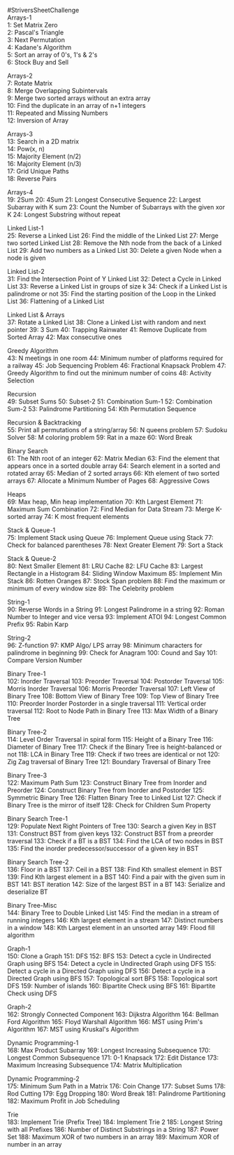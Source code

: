 #StriversSheetChallenge		
Arrays-1 <br>
1:	Set Matrix Zero <br>
2:	Pascal's Triangle <br>
3:	Next Permutation <br>
4:	Kadane's Algorithm <br>
5:	Sort an array of 0's, 1's & 2's <br>
6:	Stock Buy and Sell <br>

Arrays-2 <br>
7:	Rotate Matrix <br>
8:	Merge Overlapping Subintervals <br>
9:	Merge two sorted arrays without an extra array <br>
10:	Find the duplicate in an array of n+1 integers <br>
11:	Repeated and Missing Numbers <br>
12:	Inversion of Array <br>

Arrays-3 <br>
13:	Search in a 2D matrix <br>
14:	Pow(x, n) <br>
15:	Majority Element (n/2) <br>
16:	Majority Element (n/3) <br>
17:	Grid Unique Paths <br>
18:	Reverse Pairs <br>

Arrays-4		
19:	2Sum
20:	4Sum
21:	Longest Consecutive Sequence 
22:	Largest Subarray with K sum
23:	Count the Number of Subarrays with the given xor K
24:	Longest Substring without repeat

Linked List-1		
25:	Reverse a Linked List
26:	Find the middle of the Linked List
27:	Merge two sorted Linked List
28:	Remove the Nth node from the back of a Linked List
29:	Add two numbers as a Linked List
30:	Delete a given Node when a node is given

Linked List-2		
31:	Find the Intersection Point of Y Linked List
32:	Detect a Cycle in Linked List
33:	Reverse a Linked List in groups of size k
34:	Check if a Linked List is palindrome or not
35:	Find the starting position of the Loop in the Linked List
36:	Flattening of a Linked List

Linked List & Arrays		
37:	Rotate a Linked List
38:	Clone a Linked List with random and next pointer
39:	3 Sum
40:	Trapping Rainwater
41:	Remove Duplicate from Sorted Array
42:	Max consecutive ones

Greedy Algorithm		
43:	N meetings in one room
44:	Minimum number of platforms required for a railway
45:	Job Sequencing Problem
46:	Fractional Knapsack Problem
47:	Greedy Algorithm to find out the minimum number of coins
48:	Activity Selection

Recursion		
49:	Subset Sums
50:	Subset-2 
51:	Combination Sum-1
52:	Combination Sum-2
53:	Palindrome Partitioning 
54:	Kth Permutation Sequence

Recursion & Backtracking		
55:	Print all permutations of a string/array
56:	N queens problem
57:	Sudoku Solver
58:	M coloring problem
59:	Rat in a maze
60:	Word Break

Binary Search		
61:	The Nth root of an integer
62:	Matrix Median
63:	Find the element that appears once in a sorted double array
64:	Search element in a sorted and rotated array
65:	Median of 2 sorted arrays
66:	Kth element of two sorted arrays
67:	Allocate a Minimum Number of Pages
68:	Aggressive Cows

Heaps		
69:	Max heap, Min heap implementation
70:	Kth Largest Element
71:	Maximum Sum Combination
72:	Find Median for Data Stream
73:	Merge K-sorted array
74:	K most frequent elements

Stack & Queue-1		
75:	Implement Stack using Queue 
76:	Implement Queue using Stack
77:	Check for balanced parentheses 
78:	Next Greater Element
79:	Sort a Stack

Stack & Queue-2		
80:	Next Smaller Element
81:	LRU Cache
82:	LFU Cache
83:	Largest Rectangle in a Histogram
84:	Sliding Window Maximum
85:	Implement Min Stack
86:	Rotten Oranges
87:	Stock Span problem
88:	Find the maximum or minimum of every window size
89:	The Celebrity problem

String-1		
90:	Reverse Words in a String 
91:	Longest Palindrome in a string 
92:	Roman Number to Integer and vice versa
93:	Implement ATOI
94:	Longest Common Prefix
95:	Rabin Karp

String-2		
96:	Z-function
97:	KMP Algo/ LPS array
98:	Minimum characters for palindrome in beginning
99:	Check for Anagram
100:	Cound and Say
101:	Compare Version Number

Binary Tree-1		
102:	Inorder Traversal
103:	Preorder Traversal
104:	Postorder Traversal
105:	Morris Inorder Traversal
106:	Morris Preorder Traversal
107:	Left View of Binary Tree
108:	Bottom View of Binary Tree
109:	Top View of Binary Tree
110:	Preorder Inorder Postorder in a single traversal
111:	Vertical order traversal
112:	Root to Node Path in Binary Tree
113:	Max Width of a Binary Tree

Binary Tree-2		
114:	Level Order Traversal in spiral form
115:	Height of a Binary Tree
116:	Diameter of Binary Tree
117:	Check if the Binary Tree is height-balanced or not
118:	LCA in Binary Tree
119:	Check if two trees are identical or not
120:	Zig Zag traversal of Binary Tree
121:	Boundary Traversal of Binary Tree

Binary Tree-3		
122:	Maximum Path Sum
123:	Construct Binary Tree from Inorder and Preorder 
124:	Construct Binary Tree from Inorder and Postorder 
125:	Symmetric Binary Tree
126:	Flatten Binary Tree to Linked List
127:	Check if Binary Tree is the mirror of itself
128:	Check for Children Sum Property

Binary Search Tree-1		
129:	Populate Next Right Pointers of Tree
130:	Search a given Key in BST
131:	Construct BST from given keys
132:	Construct BST from a preorder traversal
133:	Check if a BT is a BST
134:	Find the LCA of two nodes in BST
135:	Find the inorder predecessor/successor of a given key in BST

Binary Search Tree-2		
136:	Floor in a BST
137:	Ceil in a BST
138:	Find Kth smallest element in BST
139:	Find Kth largest element in a BST
140:	Find a pair with the given sum in BST
141:	BST iteration
142:	Size of the largest BST in a BT
143:	Serialize and deserialize BT

Binary Tree-Misc		
144:	Binary Tree to Double Linked List
145:	Find the median in a stream of running integers
146:	Kth largest element in a stream
147:	Distinct numbers in a window
148:	Kth Largest element in an unsorted array
149:	Flood fill algorithm

Graph-1		
150:	Clone a Graph
151:	DFS
152:	BFS
153:	Detect a cycle in Undirected Graph using BFS
154:	Detect a cycle in Undirected Graph using DFS
155:	Detect a cycle in a Directed Graph using DFS
156:	Detect a cycle in a Directed Graph using BFS
157:	Topological sort BFS
158:	Topological sort DFS
159:	Number of islands 
160:	Bipartite Check using BFS
161:	Bipartite Check using DFS

Graph-2		
162:	Strongly Connected Component
163:	Dijkstra Algorithm
164:	Bellman Ford Algorithm
165:	Floyd Warshall Algorithm
166:	MST using Prim's Algorithm
167:	MST using Kruskal's Algorithm

Dynamic Programming-1		
168:	Max Product Subarray
169:	Longest Increasing Subsequence 
170:	Longest Common Subsequence
171:	0-1 Knapsack
172:	Edit Distance 
173:	Maximum Increasing Subsequence
174:	Matrix Multiplication

Dynamic Programming-2		
175:	Minimum Sum Path in a Matrix 
176:	Coin Change 
177:	Subset Sums
178:	Rod Cutting 
179:	Egg Dropping
180:	Word Break
181:	Palindrome Partitioning 
182:	Maximum Profit in Job Scheduling

Trie		
183:	Implement Trie (Prefix Tree)
184:	Implement Trie 2
185:	Longest String with all Prefixes
186:	Number of Distinct Substrings in a String
187:	Power Set
188:	Maximum XOR of two numbers in an array
189:	Maximum XOR of number in an array
